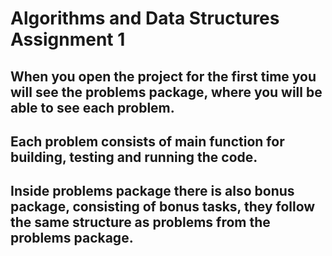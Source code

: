 # Algorithms and Data Structures Assignment 1
## When you open the project for the first time you will see the problems package, where you will be able to see each problem. 
## Each problem consists of main function for building, testing and running the code. 
## Inside problems package there is also bonus package, consisting of bonus tasks, they follow the same structure as problems from the problems package.
